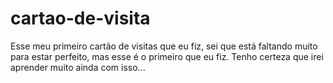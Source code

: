 # cartao-de-visita
Esse meu primeiro cartão de visitas que eu fiz, sei que está faltando muito para estar perfeito, mas esse é o primeiro que eu fiz. Tenho certeza que  irei aprender muito ainda com isso...
